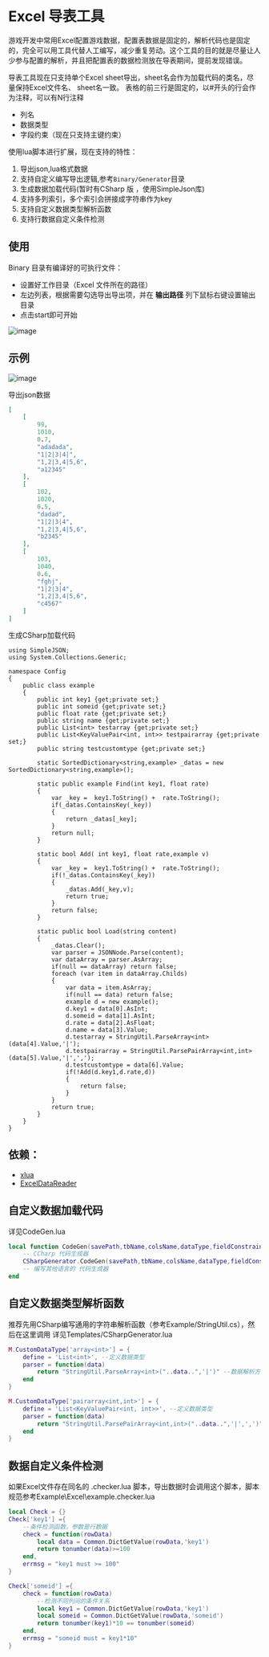 # Excel 导表工具

游戏开发中常用Excel配置游戏数据，配置表数据是固定的，解析代码也是固定的，完全可以用工具代替人工编写，减少重复劳动。这个工具的目的就是尽量让人少参与配置的解析，并且把配置表的数据检测放在导表期间，提前发现错误。

导表工具现在只支持单个Excel sheet导出，sheet名会作为加载代码的类名，尽量保持Excel文件名、 sheet名一致。
表格的前三行是固定的，以#开头的行会作为注释，可以有N行注释

- 列名
- 数据类型
- 字段约束（现在只支持主键约束）

使用lua脚本进行扩展，现在支持的特性：
1. 导出json,lua格式数据
2. 支持自定义编写导出逻辑,参考```Binary/Generator```目录
3. 生成数据加载代码(暂时有CSharp 版 ，使用SimpleJson库)
4. 支持多列索引，多个索引会拼接成字符串作为key
5. 支持自定义数据类型解析函数
6. 支持行数据自定义条件检测

## 使用
Binary 目录有编译好的可执行文件：
- 设置好工作目录（Excel 文件所在的路径）
- 左边列表，根据需要勾选导出导出项，并在 **输出路径** 列下鼠标右键设置输出目录
- 点击start即可开始

![image](https://github.com/sniper00/ExcelExport/raw/master/Image/ui.png)

## 示例

![image](https://github.com/sniper00/ExcelExport/raw/master/Image/example.png)

导出json数据
```json
[
    [
        99,
        1010,
        0.7,
        "adadada",
        "1|2|3|4|",
        "1,2|3,4|5,6",
        "a12345"
    ],
    [
        102,
        1020,
        0.5,
        "dadad",
        "1|2|3|4",
        "1,2|3,4|5,6",
        "b2345"
    ],
    [
        103,
        1040,
        0.6,
        "fghj",
        "1|2|3|4",
        "1,2|3,4|5,6",
        "c4567"
    ]
]
```

生成CSharp加载代码
```CSharp
using SimpleJSON;
using System.Collections.Generic;

namespace Config
{
	public class example
	{
		public int key1 {get;private set;}
		public int someid {get;private set;}
		public float rate {get;private set;}
		public string name {get;private set;}
		public List<int> testarray {get;private set;}
		public List<KeyValuePair<int, int>> testpairarray {get;private set;}
		public string testcustomtype {get;private set;}

		static SortedDictionary<string,example> _datas = new SortedDictionary<string,example>();

		static public example Find(int key1, float rate)
		{
			var _key =  key1.ToString() +  rate.ToString();
			if(_datas.ContainsKey(_key))
			{
				return _datas[_key];
			}
			return null;
		}

		static bool Add( int key1, float rate,example v)
		{
			var _key =  key1.ToString() +  rate.ToString();
			if(!_datas.ContainsKey(_key))
			{
				_datas.Add(_key,v);
				return true;
			}
			return false;
		}

		static public bool Load(string content)
		{
			_datas.Clear();
			var parser = JSONNode.Parse(content);
			var dataArray = parser.AsArray;
			if(null == dataArray) return false;
			foreach (var item in dataArray.Childs)
			{
				var data = item.AsArray;
				if(null == data) return false;
				example d = new example();
				d.key1 = data[0].AsInt;
				d.someid = data[1].AsInt;
				d.rate = data[2].AsFloat;
				d.name = data[3].Value;
				d.testarray = StringUtil.ParseArray<int>(data[4].Value,'|');
				d.testpairarray = StringUtil.ParsePairArray<int,int>(data[5].Value,'|',',');
				d.testcustomtype = data[6].Value;
				if(!Add(d.key1,d.rate,d))
				{
					return false;
				}
			}
			return true;
		}
	}
}

```

## 依赖：
- [xlua](https://github.com/Tencent/xLua)
- [ExcelDataReader](https://github.com/ExcelDataReader/ExcelDataReader)

## 自定义数据加载代码

详见CodeGen.lua
```lua
local function CodeGen(savePath,tbName,colsName,dataType,fieldConstraint)
    -- CCharp 代码生成器
    CSharpGenerator.CodeGen(savePath,tbName,colsName,dataType,fieldConstraint)
    -- 编写其他语言的 代码生成器
end
```

## 自定义数据类型解析函数
推荐先用CSharp编写通用的字符串解析函数（参考Example/StringUtil.cs），然后在这里调用
详见Templates/CSharpGenerator.lua
```lua
M.CustomDataType['array<int>'] = {
    define = 'List<int>', --定义数据类型
    parser = function(data)
        return "StringUtil.ParseArray<int>("..data..",'|')" --数据解析方法
    end
}

M.CustomDataType['pairarray<int,int>'] = {
    define = 'List<KeyValuePair<int, int>>', --定义数据类型
    parser = function(data)
        return "StringUtil.ParsePairArray<int,int>("..data..",'|',',')" --数据解析方法
    end
}
```
## 数据自定义条件检测
如果Excel文件存在同名的 .checker.lua 脚本，导出数据时会调用这个脚本，脚本规范参考Example\Excel\example.checker.lua
```lua
local Check = {}
Check['key1'] ={
    --条件检测函数，参数是行数据
    check = function(rowData)
        local data = Common.DictGetValue(rowData,'key1')
        return tonumber(data)>=100
    end,
    errmsg = "key1 must >= 100"
}

Check['someid'] ={
    check = function(rowData)
        --检测不同列间的条件关系
        local key1 = Common.DictGetValue(rowData,'key1')
        local someid = Common.DictGetValue(rowData,'someid')
        return tonumber(key1)*10 == tonumber(someid)
    end,
    errmsg = "someid must = key1*10"
}
```



